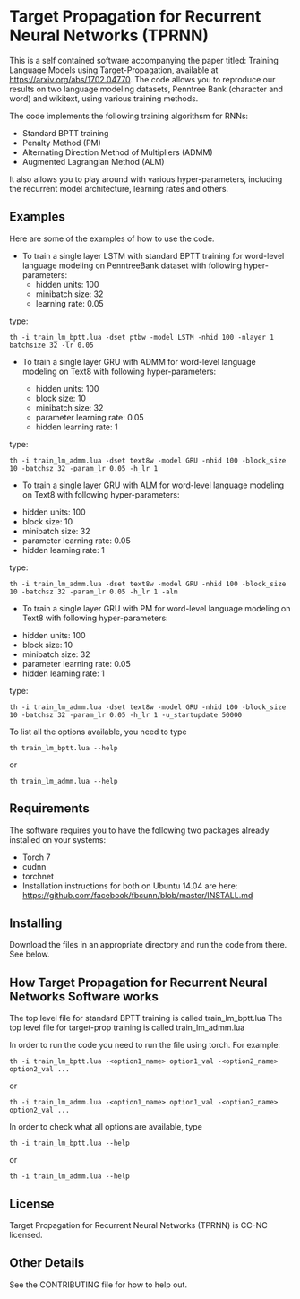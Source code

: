 # Target Propagation for Recurrent Neural Networks (TPRNN)

This is a self contained software accompanying the paper titled: Training
Language Models using Target-Propagation, available at https://arxiv.org/abs/1702.04770.
The code allows you to reproduce our results on two language modeling
datasets, Penntree Bank (character and word) and wikitext, using various training methods.


The code implements the following training algorithsm for RNNs:

- Standard BPTT training
- Penalty Method (PM)
- Alternating Direction Method of Multipliers (ADMM)
- Augmented Lagrangian Method (ALM)

It also allows you to play around with various hyper-parameters,
including the recurrent model architecture, learning rates and others.

## Examples
Here are some of the examples of how to use the code.

* To train a single layer LSTM with standard BPTT training for word-level language modeling on PenntreeBank dataset with following hyper-parameters:
  - hidden units: 100
  - minibatch size: 32
  - learning rate: 0.05

type:
```
th -i train_lm_bptt.lua -dset ptbw -model LSTM -nhid 100 -nlayer 1 batchsize 32 -lr 0.05
```

* To train a single layer GRU with ADMM for word-level language modeling on
Text8 with following hyper-parameters:

  - hidden units: 100
  - block size: 10
  - minibatch size: 32
  - parameter learning rate: 0.05
  - hidden learning rate: 1

type:
```
th -i train_lm_admm.lua -dset text8w -model GRU -nhid 100 -block_size 10 -batchsz 32 -param_lr 0.05 -h_lr 1
```

* To train a single layer GRU with ALM for word-level language modeling on
Text8 with following hyper-parameters:
- hidden units: 100
- block size: 10
- minibatch size: 32
- parameter learning rate: 0.05
- hidden learning rate: 1

type:
```
th -i train_lm_admm.lua -dset text8w -model GRU -nhid 100 -block_size 10 -batchsz 32 -param_lr 0.05 -h_lr 1 -alm
```

* To train a single layer GRU with PM for word-level language modeling on
Text8 with following hyper-parameters:
- hidden units: 100
- block size: 10
- minibatch size: 32
- parameter learning rate: 0.05
- hidden learning rate: 1

type:
```
th -i train_lm_admm.lua -dset text8w -model GRU -nhid 100 -block_size 10 -batchsz 32 -param_lr 0.05 -h_lr 1 -u_startupdate 50000
```

To list all the options available, you need to type
```
th train_lm_bptt.lua --help
```
or

```
th train_lm_admm.lua --help
```


## Requirements
The software requires you to have the following two packages already
installed on your systems:

- Torch 7
- cudnn
- torchnet
- Installation instructions for both on Ubuntu 14.04 are here: https://github.com/facebook/fbcunn/blob/master/INSTALL.md


## Installing
Download the files in an appropriate directory and run the code from there. See below.


## How Target Propagation for Recurrent Neural Networks Software works
The top level file for standard BPTT training is called train_lm_bptt.lua
The top level file for target-prop training is called train_lm_admm.lua

In order to run the code you need to run the file using torch. For example:

```
th -i train_lm_bptt.lua -<option1_name> option1_val -<option2_name> option2_val ...
```
or

```
th -i train_lm_admm.lua -<option1_name> option1_val -<option2_name> option2_val ...
```

In order to check what all options are available, type

```
th -i train_lm_bptt.lua --help
```
or

```
th -i train_lm_admm.lua --help
```


## License
Target Propagation for Recurrent Neural Networks (TPRNN) is CC-NC licensed.


## Other Details
See the CONTRIBUTING file for how to help out.
